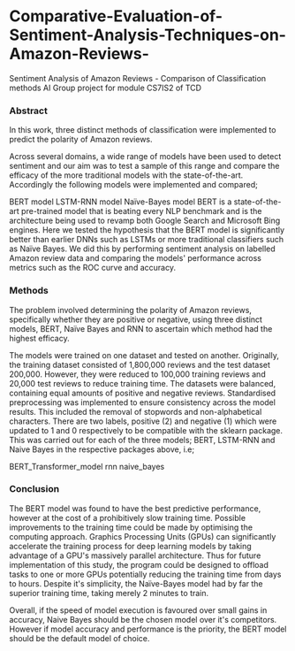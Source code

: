 # Comparative-Evaluation-of-Sentiment-Analysis-Techniques-on-Amazon-Reviews-
Sentiment Analysis of Amazon Reviews - Comparison of Classification methods
AI Group project for module CS7IS2 of TCD

### Abstract
In this work, three distinct methods of classification were implemented to predict the polarity of Amazon reviews.

Across several domains, a wide range of models have been used to detect sentiment and our aim was to test a sample of this range and compare the efficacy of the more traditional models with the state-of-the-art. Accordingly the following models were implemented and compared;

BERT model
LSTM-RNN model
Naïve-Bayes model
BERT is a state-of-the-art pre-trained model that is beating every NLP benchmark and is the architecture being used to revamp both Google Search and Microsoft Bing engines. Here we tested the hypothesis that the BERT model is significantly better than earlier DNNs such as LSTMs or more traditional classifiers such as Naïve Bayes. We did this by performing sentiment analysis on labelled Amazon review data and comparing the models' performance across metrics such as the ROC curve and accuracy.

### Methods
The problem involved determining the polarity of Amazon reviews, specifically whether they are positive or negative, using three distinct models, BERT, Naïve Bayes and RNN to ascertain which method had the highest efficacy.

The models were trained on one dataset and tested on another. Originally, the training dataset consisted of 1,800,000 reviews and the test dataset 200,000. However, they were reduced to 100,000 training reviews and 20,000 test reviews to reduce training time. The datasets were balanced, containing equal amounts of positive and negative reviews. Standardised preprocessing was implemented to ensure consistency across the model results. This included the removal of stopwords and non-alphabetical characters. There are two labels, positive (2) and negative (1) which were updated to 1 and 0 respectively to be compatible with the sklearn package. This was carried out for each of the three models; BERT, LSTM-RNN and Naive Bayes in the respective packages above, i.e;

BERT_Transformer_model
rnn
naive_bayes
### Conclusion
The BERT model was found to have the best predictive performance, however at the cost of a prohibitively slow training time. Possible improvements to the training time could be made by optimising the computing approach. Graphics Processing Units (GPUs) can significantly accelerate the training process for deep learning models by taking advantage of a GPU's massively parallel architecture. Thus for future implementation of this study, the program could be designed to offload tasks to one or more GPUs potentially reducing the training time from days to hours. Despite it's simplicity, the Naïve-Bayes model had by far the superior training time, taking merely 2 minutes to train.

Overall, if the speed of model execution is favoured over small gains in accuracy, Naive Bayes should be the chosen model over it's competitors. However if model accuracy and performance is the priority, the BERT model should be the default model of choice.
